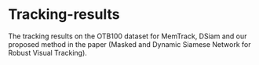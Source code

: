 # Tracking-results
The tracking results on the OTB100 dataset for MemTrack, DSiam and our proposed method in the paper (Masked and Dynamic Siamese Network for Robust Visual Tracking).
